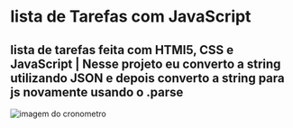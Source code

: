 # lista de Tarefas com JavaScript
## lista de tarefas feita com HTMl5, CSS e JavaScript | Nesse projeto eu converto a string utilizando JSON e depois converto a string para js novamente usando o .parse


![imagem do cronometro](https://github.com/Joanluiz/lista-de-tarefas-com-JavaScript/blob/main/img/listadetarefasimg.png)
